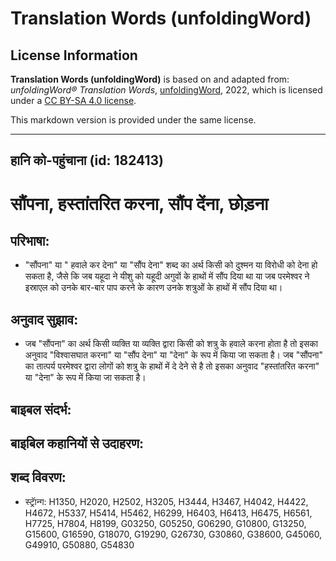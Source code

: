 # Translation Words (unfoldingWord)

## License Information

**Translation Words (unfoldingWord)** is based on and adapted from: _unfoldingWord® Translation Words_, [unfoldingWord](https://unfoldingword.org/utw), 2022, which is licensed under a [CC BY-SA 4.0 license](https://creativecommons.org/licenses/by-sa/4.0/legalcode.en).

This markdown version is provided under the same license.



--------------------------------

## हानि को-पहुंचाना (id: 182413)

सौंपना, हस्तांतरित करना, सौंप देंना, छोड़ना
==========================================

परिभाषा:
--------

* "सौंपना" या " हवाले कर देना" या "सौंप देना" शब्द का अर्थ किसी को दुश्मन या विरोधी को देना हो सकता है, जैसे कि जब यहूदा ने यीशु को यहूदी अगुवों के हाथों में सौंप दिया था या जब परमेश्वर ने इस्राएल को उनके बार\-बार पाप करने के कारण उनके शत्रुओं के हाथों में सौंप दिया था।

अनुवाद सुझाव:
-------------

* जब "सौंपना" का अर्थ किसी व्यक्ति या व्यक्ति द्वारा किसी को शत्रु के हवाले करना होता है तो इसका अनुवाद "विश्वासघात करना" या "सौंप देना" या "देना" के रूप में किया जा सकता है। जब "सौंपना" का तात्पर्य परमेश्वर द्वारा लोगों को शत्रु के हाथों में दे देने से है तो इसका अनुवाद "हस्तांतरित करना" या "देना" के रूप में किया जा सकता है।

बाइबल संदर्भ:
-------------

बाइबिल कहानियों से उदाहरण:
--------------------------

शब्द विवरण:
-----------

* स्ट्राॅन्ग: H1350, H2020, H2502, H3205, H3444, H3467, H4042, H4422, H4672, H5337, H5414, H5462, H6299, H6403, H6413, H6475, H6561, H7725, H7804, H8199, G03250, G05250, G06290, G10800, G13250, G15600, G16590, G18070, G19290, G26730, G30860, G38600, G45060, G49910, G50880, G54830



